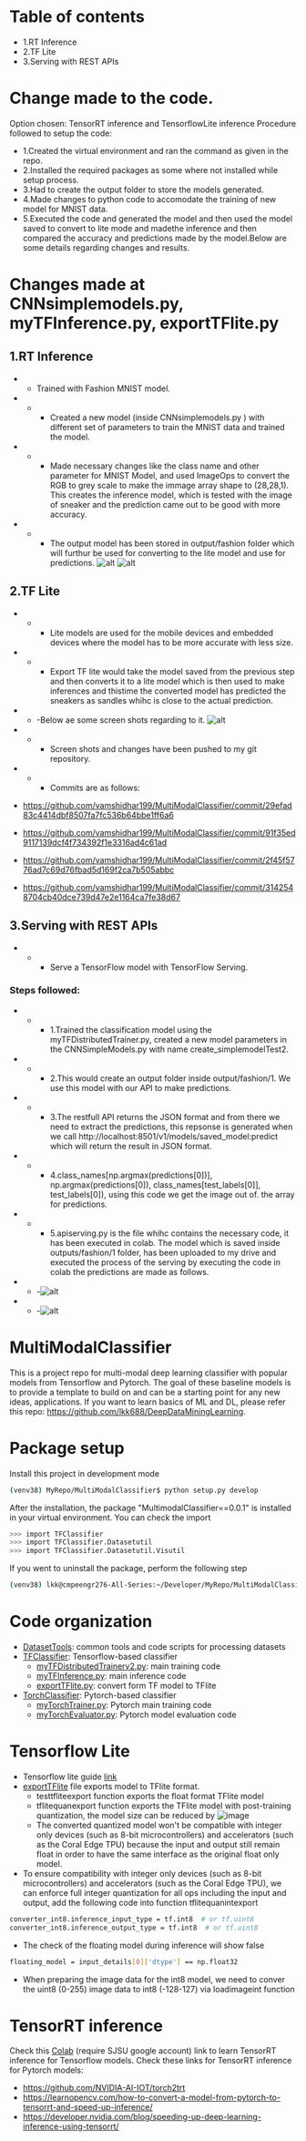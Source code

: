 # Table of contents
- 1.RT Inference
- 2.TF Lite 
- 3.Serving with REST APIs
# Change made to the code.
Option chosen: TensorRT inference and TensorflowLite inference
Procedure followed to setup the code:
- 1.Created the virtual environment and ran the command as given in the repo.
- 2.Installed the required packages as some where not installed while setup process.
- 3.Had to create the output folder to store the models generated.
- 4.Made changes to python code to accomodate the training of new model for MNIST data.
- 5.Executed the code and generated the model and then used the model saved to convert to lite mode and madethe inference and then compared the accuracy and predictions made by the model.Below are some details regarding changes and results.
# Changes made at CNNsimplemodels.py, myTFInference.py, exportTFlite.py
## 1.RT Inference
- - Trained with Fashion MNIST model.
- - - Created a new model (inside CNNsimplemodels.py ) with different set of parameters to train the MNIST data and trained the model.
- - - Made necessary changes like the class name and other parameter for MNIST Model, and used ImageOps to convert the RGB to grey scale to make the immage array shape to (28,28,1). This creates the inference model, which is tested with the image of sneaker and the prediction came out to be good with more accuracy.
- - - The output model has been stored in output/fashion folder which will furthur be used for converting to the lite model and use for predictions.
![alt](https://github.com/vamshidhar199/MultiModalClassifier/blob/main/Screen%20Shot%202022-04-17%20at%205.43.48%20PM.png)
![alt](https://github.com/vamshidhar199/MultiModalClassifier/blob/main/Screen%20Shot%202022-04-17%20at%208.44.32%20PM.png)
## 2.TF Lite 
- - - Lite models are used for the mobile devices and embedded devices where the model has to be more accurate with less size.
- - - Export TF lite would take the model saved from the previous step and then converts it to a lite model which is then used to make inferences and thistime the converted model has predicted the sneakers as sandles whihc is close to the actual prediction.
- - -Below ae some screen shots regarding to it.
![alt](https://github.com/vamshidhar199/MultiModalClassifier/blob/main/Screen%20Shot%202022-04-18%20at%2012.11.38%20AM.png)

- - - Screen shots and changes have been pushed to my git repository.
- - - Commits are as follows:
- https://github.com/vamshidhar199/MultiModalClassifier/commit/29efad83c4414dbf8507fa7fc536b64bbe1ff6a6
- https://github.com/vamshidhar199/MultiModalClassifier/commit/91f35ed9117139dcf4f734392f1e3316ad4c61ad
- https://github.com/vamshidhar199/MultiModalClassifier/commit/2f45f5776ad7c69d76fbad5d169f2ca7b505abbc
- https://github.com/vamshidhar199/MultiModalClassifier/commit/3142548704cb40dce739d47e2e1164ca7fe38d67

## 3.Serving with REST APIs
- - - Serve a TensorFlow model with TensorFlow Serving.
### Steps followed:
- - - 1.Trained the classification model using the myTFDistributedTrainer.py, created a new model parameters in the CNNSimpleModels.py with name create_simplemodelTest2.
- - - 2.This would create an output folder inside output/fashion/1. We use this model with our API to make predictions.
- - - 3.The restfull API returns the JSON format and from there we need to extract the predictions, this repsonse is generated when we call http://localhost:8501/v1/models/saved_model:predict which will return the result in JSON format.
- - - 4.class_names[np.argmax(predictions[0])], np.argmax(predictions[0]), class_names[test_labels[0]], test_labels[0]), using this code we get the image out of. the array for predictions.
- - - 5.apiserving.py is the file whihc contains the necessary code, it has been executed in colab. The model which is saved inside outputs/fashion/1 folder, has been uploaded to my drive and executed the process of the serving by executing the code in colab the predictions are made as follows.
- - -![alt](https://github.com/vamshidhar199/MultiModalClassifier/blob/main/beforePred.png)
- - -![alt](https://github.com/vamshidhar199/MultiModalClassifier/blob/main/precitionUsingApi.png)


# MultiModalClassifier
This is a project repo for multi-modal deep learning classifier with popular models from Tensorflow and Pytorch. The goal of these baseline models is to provide a template to build on and can be a starting point for any new ideas, applications. If you want to learn basics of ML and DL, please refer this repo: https://github.com/lkk688/DeepDataMiningLearning.

# Package setup
Install this project in development mode
```bash
(venv38) MyRepo/MultiModalClassifier$ python setup.py develop
```
After the installation, the package "MultimodalClassifier==0.0.1" is installed in your virtual environment. You can check the import
```bash
>>> import TFClassifier
>>> import TFClassifier.Datasetutil
>>> import TFClassifier.Datasetutil.Visutil
```

If you went to uninstall the package, perform the following step
```bash
(venv38) lkk@cmpeengr276-All-Series:~/Developer/MyRepo/MultiModalClassifier$ python setup.py develop --uninstall
```

# Code organization
* [DatasetTools](./DatasetTools): common tools and code scripts for processing datasets
* [TFClassifier](./TFClassifier): Tensorflow-based classifier
  * [myTFDistributedTrainerv2.py](./TFClassifier/myTFDistributedTrainerv2.py): main training code
  * [myTFInference.py](./TFClassifier/myTFInference.py): main inference code
  * [exportTFlite.py](./TFClassifier/exportTFlite.py): convert form TF model to TFlite
* [TorchClassifier](./TorchClassifier): Pytorch-based classifier
  * [myTorchTrainer.py](./TorchClassifier/myTorchTrainer.py): Pytorch main training code
  * [myTorchEvaluator.py](./TorchClassifier/myTorchEvaluator.py): Pytorch model evaluation code 

# Tensorflow Lite
* Tensorflow lite guide [link](https://www.tensorflow.org/lite/guide)
* [exportTFlite](\TFClassifier\exportTFlite.py) file exports model to TFlite format.
  * testtfliteexport function exports the float format TFlite model
  * tflitequanexport function exports the TFlite model with post-training quantization, the model size can be reduced by
![image](https://user-images.githubusercontent.com/6676586/126202680-e2e53942-7951-418c-a461-99fd88d2c33e.png)
  * The converted quantized model won't be compatible with integer only devices (such as 8-bit microcontrollers) and accelerators (such as the Coral Edge TPU) because the input and output still remain float in order to have the same interface as the original float only model.
* To ensure compatibility with integer only devices (such as 8-bit microcontrollers) and accelerators (such as the Coral Edge TPU), we can enforce full integer quantization for all ops including the input and output, add the following code into function tflitequanintexport
```bash
converter_int8.inference_input_type = tf.int8  # or tf.uint8
converter_int8.inference_output_type = tf.int8  # or tf.uint8
```
  * The check of the floating model during inference will show false
```bash
floating_model = input_details[0]['dtype'] == np.float32
```
  * When preparing the image data for the int8 model, we need to conver the uint8 (0-255) image data to int8 (-128-127) via loadimageint function
  
# TensorRT inference
Check this [Colab](https://colab.research.google.com/drive/1aCbuLCWEuEpTVFDxA20xKPFW75FiZgK-?usp=sharing) (require SJSU google account) link to learn TensorRT inference for Tensorflow models.
Check these links for TensorRT inference for Pytorch models: 
* https://github.com/NVIDIA-AI-IOT/torch2trt
* https://learnopencv.com/how-to-convert-a-model-from-pytorch-to-tensorrt-and-speed-up-inference/
* https://developer.nvidia.com/blog/speeding-up-deep-learning-inference-using-tensorrt/
